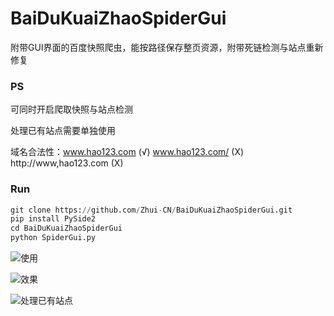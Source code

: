 

# BaiDuKuaiZhaoSpiderGui
附带GUI界面的百度快照爬虫，能按路径保存整页资源，附带死链检测与站点重新修复

### PS

可同时开启爬取快照与站点检测

处理已有站点需要单独使用

域名合法性：www.hao123.com (√)   www.hao123.com/ (X)   http://www,hao123.com (X)

### Run

```python
git clone https://github.com/Zhui-CN/BaiDuKuaiZhaoSpiderGui.git
pip install PySide2
cd BaiDuKuaiZhaoSpiderGui
python SpiderGui.py
```

![使用](C:\Users\Administrator\Desktop\BaiDuKuaiZhaoSpiderGui\.git\img\使用.png)

![效果](C:\Users\Administrator\Desktop\BaiDuKuaiZhaoSpiderGui\.git\img\效果.png)

![处理已有站点](C:\Users\Administrator\Desktop\BaiDuKuaiZhaoSpiderGui\.git\img\处理已有站点.png)